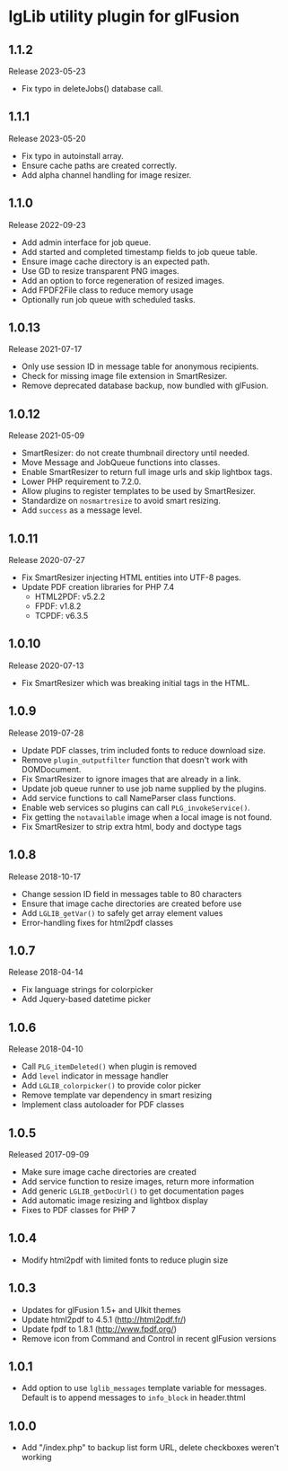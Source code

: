 # lgLib utility plugin for glFusion

## 1.1.2
Release 2023-05-23
  * Fix typo in deleteJobs() database call.

## 1.1.1
Release 2023-05-20
  * Fix typo in autoinstall array.
  * Ensure cache paths are created correctly.
  * Add alpha channel handling for image resizer.

## 1.1.0
Release 2022-09-23
  * Add admin interface for job queue.
  * Add started and completed timestamp fields to job queue table.
  * Ensure image cache directory is an expected path.
  * Use GD to resize transparent PNG images.
  * Add an option to force regeneration of resized images.
  * Add FPDF2File class to reduce memory usage
  * Optionally run job queue with scheduled tasks.

## 1.0.13
Release 2021-07-17
  * Only use session ID in message table for anonymous recipients.
  * Check for missing image file extension in SmartResizer.
  * Remove deprecated database backup, now bundled with glFusion.

## 1.0.12
Release 2021-05-09
  * SmartResizer: do not create thumbnail directory until needed.
  * Move Message and JobQueue functions into classes.
  * Enable SmartResizer to return full image urls and skip lightbox tags.
  * Lower PHP requirement to 7.2.0.
  * Allow plugins to register templates to be used by SmartResizer.
  * Standardize on `nosmartresize` to avoid smart resizing.
  * Add `success` as a message level.

## 1.0.11
Release 2020-07-27
  * Fix SmartResizer injecting HTML entities into UTF-8 pages.
  * Update PDF creation libraries for PHP 7.4
    * HTML2PDF: v5.2.2
    * FPDF: v1.8.2
    * TCPDF: v6.3.5

## 1.0.10
Release 2020-07-13
  * Fix SmartResizer which was breaking initial tags in the HTML.

## 1.0.9
Release  2019-07-28
  * Update PDF classes, trim included fonts to reduce download size.
  * Remove `plugin_outputfilter` function that doesn't work with DOMDocument.
  * Fix SmartResizer to ignore images that are already in a link.
  * Update job queue runner to use job name supplied by the plugins.
  * Add service functions to call NameParser class functions.
  * Enable web services so plugins can call `PLG_invokeService()`.
  * Fix getting the `notavailable` image when a local image is not found.
  * Fix SmartResizer to strip extra html, body and doctype tags

## 1.0.8
Release 2018-10-17
- Change session ID field in messages table to 80 characters
- Ensure that image cache directories are created before use
- Add `LGLIB_getVar()` to safely get array element values
- Error-handling fixes for html2pdf classes

## 1.0.7
Release 2018-04-14
- Fix language strings for colorpicker
- Add Jquery-based datetime picker

## 1.0.6
Release 2018-04-10
- Call `PLG_itemDeleted()` when plugin is removed
- Add `level` indicator in message handler
- Add `LGLIB_colorpicker()` to provide color picker
- Remove template var dependency in smart resizing
- Implement class autoloader for PDF classes

## 1.0.5
Released 2017-09-09
- Make sure image cache directories are created
- Add service function to resize images, return more information
- Add generic `LGLIB_getDocUrl()` to get documentation pages
- Add automatic image resizing and lightbox display
- Fixes to PDF classes for PHP 7

## 1.0.4
- Modify html2pdf with limited fonts to reduce plugin size

## 1.0.3
- Updates for glFusion 1.5+ and UIkit themes
- Update html2pdf to 4.5.1 (http://html2pdf.fr/)
- Update fpdf to 1.8.1 (http://www.fpdf.org/)
- Remove icon from Command and Control in recent glFusion versions

## 1.0.1
- Add option to use `lglib_messages` template variable for messages. Default
is to append messages to `info_block` in header.thtml

## 1.0.0
- Add "/index.php" to backup list form URL, delete checkboxes weren't working

